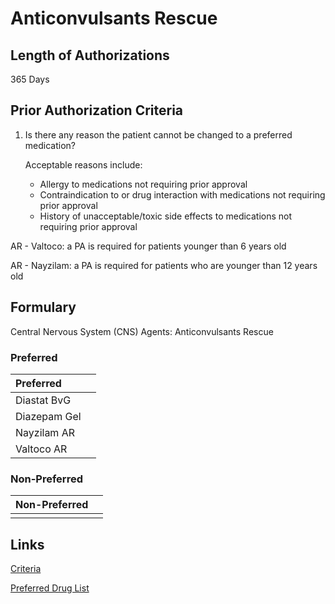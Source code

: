 # Anticonvulsants Rescue

## Length of Authorizations

365 Days

## Prior Authorization Criteria

1.  Is there any reason the patient cannot be changed to a preferred medication?

    Acceptable reasons include:

    -   Allergy to medications not requiring prior approval
    -   Contraindication to or drug interaction with medications not requiring prior approval
    -   History of unacceptable/toxic side effects to medications not requiring prior approval

AR - Valtoco: a PA is required for patients younger than 6 years old

AR - Nayzilam: a PA is required for patients who are younger than 12 years old

## Formulary

Central Nervous System (CNS) Agents: Anticonvulsants Rescue

### Preferred

| Preferred    |      |
| :----------- | ---: |
| Diastat BvG  |      |
| Diazepam Gel |      |
| Nayzilam AR  |      |
| Valtoco AR   |      |

### Non-Preferred

| Non-Preferred |      |
| :------------ | ---: |
|               |      |


## Links

[Criteria](https://pharmacy.medicaid.ohio.gov/sites/default/files/20221001_UPDL_Criteria_APPROVED.pdf#page=29)

[Preferred Drug List](https://pharmacy.medicaid.ohio.gov/sites/default/files/20221001_UPDL_APPROVED_.pdf#page=14)
